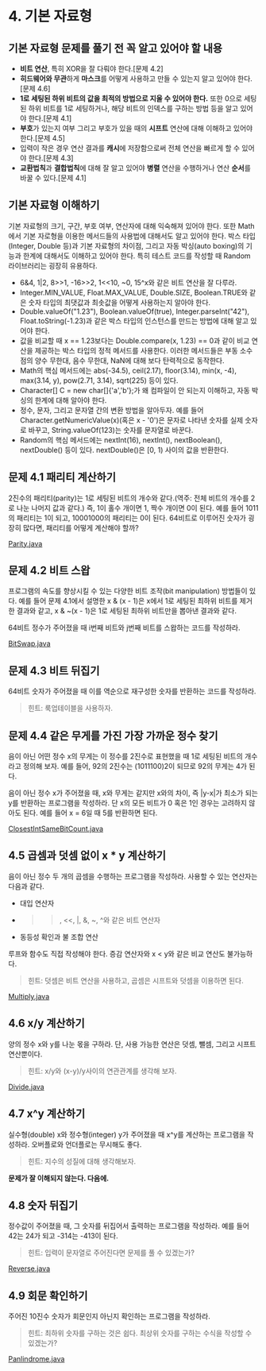 # 4. 기본 자료형

## 기본 자료형 문제를 풀기 전 꼭 알고 있어야 할 내용
- **비트 연산**, 특히 XOR을 잘 다뤄야 한다.[문제 4.2]
- **히드웨어와 무관**하게 **마스크**를 어떻게 사용하고 만들 수 있는지 알고 있어야 한다.[문제 4.6]
- **1로 세팅된 하위 비트의 값을 최적의 방법으로 지울 수 있어야 한다.** 또한 0으로 세팅된 하위 비트를 1로 세팅하거나, 해당 비트의 인덱스를 구하는 방법 등을 알고 있어야 한다.[문제 4.1]
- **부호**가 있는지 여부 그리고 부호가 있을 때의 **시프트** 연산에 대해 이해하고 있어야 한다.[문제 4.5]
- 입력이 작은 경우 연산 결과를 **캐시**에 저장함으로써 전체 연산을 빠르게 할 수 있어야 한다.[문제 4.3]
- **교환법칙**과 **결합법칙**에 대해 잘 알고 있어야 **병렬** 연산을 수행하거나 연산 **순서**를 바꿀 수 있다.[문제 4.1]

## 기본 자료형 이해하기
기본 자료형의 크기, 구간, 부호 여부, 연산자에 대해 익숙해져 있어야 한다. 또한 Math에서 기본 자로형을 이용한 메서드들의 사용법에 대해서도 알고 있어야 한다. 박스 타입(Integer, Double 등)과 기본 자료형의 차이점, 그리고 자동 박싱(auto boxing)의 기능과 한계에 대해서도 이해하고 있어야 한다. 특히 테스트 코드를 작성할 때 Random 라이브러리는 굉장히 유용하다.

- 6&4, 1|2, 8>>1, -16>>2, 1<<10, ~0, 15^x와 같은 비트 연산을 잘 다루라.
- Integer.MIN_VALUE, Float.MAX_VALUE, Double.SIZE, Boolean.TRUE와 같은 숫자 타입의 최댓값과 최솟값을 어떻게 사용하는지 알아야 한다.
- Double.valueOf("1.23"), Boolean.valueOf(true), Integer.parseInt("42"), Float.toString(-1.23)과 같은 박스 타입의 인스턴스를 만드는 방법에 대해 알고 있어야 한다.
- 값을 비교할 때 x == 1.23보다는 Double.compare(x, 1.23) == 0과 같이 비교 연산을 제공하는 박스 타입의 정적 메서드를 사용한다. 이러한 메서드들은 부동 소수점의 양수 무한대, 음수 무한대, NaN에 대해 보다 탄력적으로 동작한다.
- Math의 핵심 메서드에는 abs(-34.5), ceil(2.17), floor(3.14), min(x, -4), max(3.14, y), pow(2.71, 3.14), sqrt(225) 등이 있다.
- Character[] C = new char[]{'a','b'};가 왜 컴파일이 안 되는지 이해하고, 자동 박싱의 한계에 대해 알아야 한다.
- 정수, 문자, 그리고 문자열 간의 변환 방법을 알아두자. 예를 들어 Character.getNumericValue(x)(혹은 x - '0')은 문자로 나타낸 숫자를 실제 숫자로 바꾸고, String.valueOf(123)는 숫자를 문자열로 바꾼다.
- Random의 핵심 메서드에는 nextInt(16), nextInt(), nextBoolean(), nextDouble() 등이 있다. nextDouble()은 [0, 1) 사이의 값을 반환한다.

## 문제 4.1 패리티 계산하기
2진수의 패리티(parity)는 1로 세팅된 비트의 개수와 같다.(역주: 전체 비트의 개수를 2로 나눈 나머지 값과 같다.) 즉, 1이 홀수 개이면 1, 짝수 개이면 0이 된다. 예를 들어 1011의 패리티는 1이 되고, 10001000의 패리티는 0이 된다. 64비트로 이루어진 숫자가 굉장히 많다면, 패리티를 어떻게 계산해야 할까?

[Parity.java](Parity.java)

## 문제 4.2 비트 스왑
프로그램의 속도를 향상시킬 수 있는 다양한 비트 조작(bit manipulation) 방법들이 있다. 예를 들어 문제 4.1에서 설명한 x & (x - 1)은 x에서 1로 세팅된 최하위 비트를 제거한 결과와 같고, x & ~(x - 1)은 1로 세팅된 최하위 비트만을 뽑아낸 결과와 같다.

64비트 정수가 주어졌을 때 i번째 비트와 j번째 비트를 스왑하는 코드를 작성하라.

[BitSwap.java](BitSwap.java)

## 문제 4.3 비트 뒤집기
64비트 숫자가 주어졌을 때 이를 역순으로 재구성한 숫자를 반환하는 코드를 작성하라.

> 힌트: 룩업테이블을 사용하자.

 ## 문제 4.4 같은 무게를 가진 가장 가까운 정수 찾기
 음이 아닌 어떤 정수 x의 무게는 이 정수를 2진수로 표현했을 때 1로 세팅된 비트의 개수라고 정의해 보자. 예를 들어, 92의 2진수는 (1011100)2이 되므로 92의 무게는 4가 된다.

 음이 아닌 정수 x가 주어졌을 때, x와 무게는 같지만 x와의 차이, 즉 |y-x|가 최소가 되는 y를 반환하는 프로그램을 작성하라. 단 x의 모든 비트가 0 혹은 1인 경우는 고려하지 않아도 된다. 예를 들어 x = 6일 때 5를 반환하면 된다.

 [ClosestIntSameBitCount.java](ClosestIntSameBitCount.java)

 ## 4.5 곱셈과 덧셈 없이 x * y 계산하기
 음이 아닌 정수 두 개의 곱셈을 수행하는 프로그램을 작성하라. 사용할 수 있는 연산자는 다음과 같다.

- 대입 연산자
- >>, <<, |, &, ~, ^와 같은 비트 연산자
- 동등성 확인과 불 조합 연산

루프와 함수도 직접 작성해야 한다. 증감 연산자와 x < y와 같은 비교 연산도 불가능하다.

> 힌트: 덧셈은 비트 연산을 사용하고, 곱셈은 시프트와 덧셈을 이용하면 된다.

[Multiply.java](Multiply.java)

## 4.6 x/y 계산하기
양의 정수 x와 y를 나눈 몫을 구하라. 단, 사용 가능한 연산은 덧셈, 뺄셈, 그리고 시프트 연산뿐이다.

> 힌트: x/y와 (x-y)/y사이의 연관관계를 생각해 보자.

[Divide.java](Divide.java)

## 4.7 x^y 계산하기
실수형(double) x와 정수형(integer) y가 주어졌을 때 x^y를 계산하는 프로그램을 작성하라. 오버플로와 언더플로는 무시해도 좋다.

> 힌트: 지수의 성질에 대해 생각해보자.

**문제가 잘 이해되지 않는다. 다음에.**

## 4.8 숫자 뒤집기
정수값이 주어졌을 때, 그 숫자를 뒤집어서 출력하는 프로그램을 작성하라. 예를 들어 42는 24가 되고 -314는 -413이 된다.

> 힌트: 입력이 문자열로 주어진다면 문제를 풀 수 있겠는가?

[Reverse.java](Reverse.java)

## 4.9 회문 확인하기
주어진 10진수 숫자가 회문인지 아닌지 확인하는 프로그램을 작성하라.

> 힌트: 최하위 숫자를 구하는 것은 쉽다. 최상위 숫자를 구하는 수식을 작성할 수 있겠는가?

[Panlindrome.java](Panlindrome.java)
